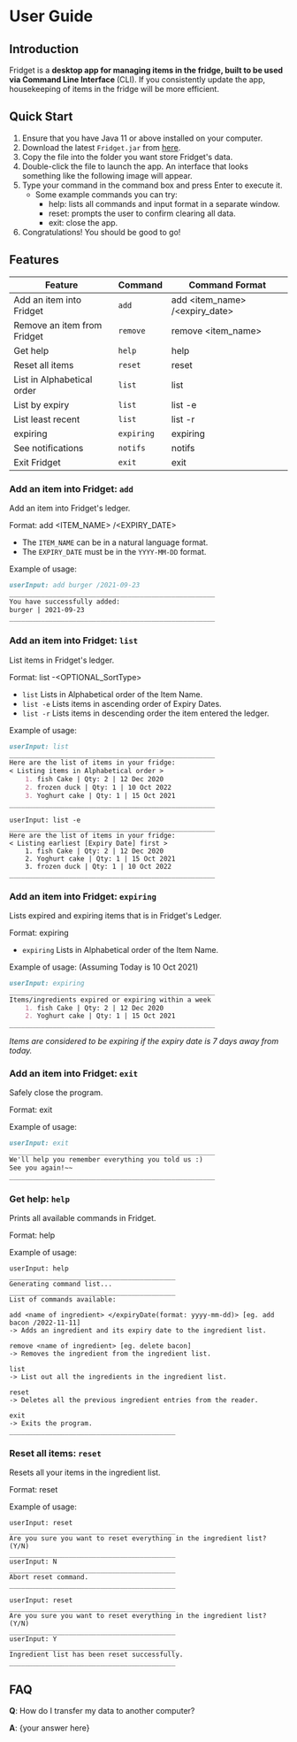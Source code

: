 # User Guide

## Introduction

Fridget is a <strong> desktop app for managing items in the fridge, built to be used via Command Line Interface </strong> (CLI). If you consistently update the app, housekeeping of items in the fridge will be more efficient.


## Quick Start

1. Ensure that you have Java 11 or above installed on your computer.
2. Download the latest `Fridget.jar` from [here](https://github.com/AY2122S1-CS2113T-W12-4/tp).
3. Copy the file into the folder you want store Fridget's data.
4. Double-click the file to launch the app. An interface that looks something like the following image will appear.
5. Type your command in the command box and press Enter to execute it.
    * Some example commands you can try:
        - help: lists all commands and input format in a separate window.
        - reset: prompts the user to confirm clearing all data.
        - exit: close the app.
6. Congratulations! You should be good to go!


## Features 

Feature | Command | Command Format |
-----------|----------|-----------------
Add an item into Fridget |`add` | add <item_name> /<expiry_date>
Remove an item from Fridget | `remove` | remove <item_name>
Get help | `help` | help
Reset all items | `reset` | reset
List in Alphabetical order |`list` | list
List by expiry |`list` | list -e
List least recent | `list` | list -r
expiring | `expiring` | expiring 
See notifications | `notifs` | notifs
Exit Fridget | `exit` | exit


### Add an item into Fridget: `add`
Add an item into Fridget's ledger.

Format: add <ITEM_NAME> /<EXPIRY_DATE>

* The `ITEM_NAME` can be in a natural language format.
* The `EXPIRY_DATE` must be in the `YYYY-MM-DD` format.  

Example of usage:

```markdown
userInput: add burger /2021-09-23
____________________________________________________
You have successfully added:
burger | 2021-09-23
____________________________________________________
```


### Add an item into Fridget: `list`
List items in Fridget's ledger.

Format: list -<OPTIONAL_SortType>

* `list` Lists in Alphabetical order of the Item Name.
* `list -e` Lists items in ascending order of Expiry Dates.
* `list -r` Lists items in descending order the item entered the ledger.

Example of usage:

```markdown
userInput: list
____________________________________________________
Here are the list of items in your fridge:
< Listing items in Alphabetical order >
    1. fish Cake | Qty: 2 | 12 Dec 2020
    2. frozen duck | Qty: 1 | 10 Oct 2022
    3. Yoghurt cake | Qty: 1 | 15 Oct 2021
____________________________________________________
```
```
userInput: list -e
____________________________________________________
Here are the list of items in your fridge:
< Listing earliest [Expiry Date] first >
    1. fish Cake | Qty: 2 | 12 Dec 2020
    2. Yoghurt cake | Qty: 1 | 15 Oct 2021
    3. frozen duck | Qty: 1 | 10 Oct 2022
____________________________________________________
```

### Add an item into Fridget: `expiring`
Lists expired and expiring items that is in Fridget's Ledger.

Format: expiring

* `expiring` Lists in Alphabetical order of the Item Name.

Example of usage:
(Assuming Today is 10 Oct 2021)

```markdown
userInput: expiring
____________________________________________________
Items/ingredients expired or expiring within a week
    1. fish Cake | Qty: 2 | 12 Dec 2020
    2. Yoghurt cake | Qty: 1 | 15 Oct 2021
____________________________________________________
```
_Items are considered to be expiring if the expiry date is 7 days away from today._

### Add an item into Fridget: `exit`
Safely close the program.

Format: exit

Example of usage:

```markdown
userInput: exit
____________________________________________________
We'll help you remember everything you told us :)
See you again!~~
____________________________________________________
```

### Get help: `help`
Prints all available commands in Fridget.

Format: help

Example of usage:
```
userInput: help
__________________________________________
Generating command list...
__________________________________________
List of commands available:

add <name of ingredient> </expiryDate(format: yyyy-mm-dd)> [eg. add bacon /2022-11-11]
-> Adds an ingredient and its expiry date to the ingredient list.

remove <name of ingredient> [eg. delete bacon]
-> Removes the ingredient from the ingredient list.

list
-> List out all the ingredients in the ingredient list.

reset
-> Deletes all the previous ingredient entries from the reader.

exit
-> Exits the program.
__________________________________________
```


### Reset all items: `reset`
Resets all your items in the ingredient list.

Format: reset

Example of usage:
```
userInput: reset
__________________________________________
Are you sure you want to reset everything in the ingredient list? (Y/N)
__________________________________________
userInput: N
__________________________________________
Abort reset command.
__________________________________________
```
```
userInput: reset
__________________________________________
Are you sure you want to reset everything in the ingredient list? (Y/N)
__________________________________________
userInput: Y
__________________________________________
Ingredient list has been reset successfully.
__________________________________________
```


## FAQ

**Q**: How do I transfer my data to another computer? 

**A**: {your answer here}